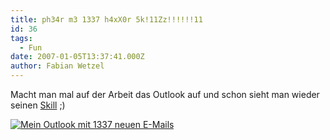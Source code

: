 ```yaml
---
title: ph34r m3 1337 h4xX0r 5k!11Zz!!!!!!11
id: 36
tags:
  - Fun
date: 2007-01-05T13:37:41.000Z
author: Fabian Wetzel
---
```


Macht man mal auf der Arbeit das Outlook auf und schon sieht man wieder seinen [Skill](http://de.wikipedia.org/wiki/Leetspeak "Leetspeak") ;)

[![Mein Outlook mit 1337 neuen E-Mails](https://az275061.vo.msecnd.net/blogmedia/2007/01/1337_outlook_thumb.png)](https://az275061.vo.msecnd.net/blogmedia/2007/01/1337_outlook.png)
